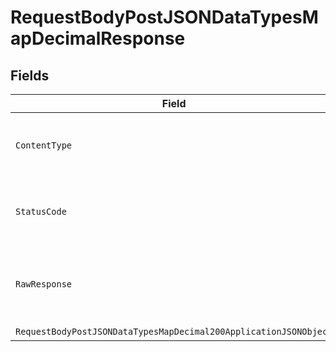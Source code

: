 # RequestBodyPostJSONDataTypesMapDecimalResponse


## Fields

| Field                                                                                                                                            | Type                                                                                                                                             | Required                                                                                                                                         | Description                                                                                                                                      |
| ------------------------------------------------------------------------------------------------------------------------------------------------ | ------------------------------------------------------------------------------------------------------------------------------------------------ | ------------------------------------------------------------------------------------------------------------------------------------------------ | ------------------------------------------------------------------------------------------------------------------------------------------------ |
| `ContentType`                                                                                                                                    | *string*                                                                                                                                         | :heavy_check_mark:                                                                                                                               | HTTP response content type for this operation                                                                                                    |
| `StatusCode`                                                                                                                                     | *int*                                                                                                                                            | :heavy_check_mark:                                                                                                                               | HTTP response status code for this operation                                                                                                     |
| `RawResponse`                                                                                                                                    | [*http.Response](https://pkg.go.dev/net/http#Response)                                                                                           | :heavy_minus_sign:                                                                                                                               | Raw HTTP response; suitable for custom response parsing                                                                                          |
| `RequestBodyPostJSONDataTypesMapDecimal200ApplicationJSONObject`                                                                                 | [*RequestBodyPostJSONDataTypesMapDecimal200ApplicationJSON](../../models/operations/requestbodypostjsondatatypesmapdecimal200applicationjson.md) | :heavy_minus_sign:                                                                                                                               | OK                                                                                                                                               |